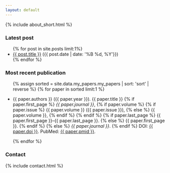 ```yaml
---
layout: default
---
```


{% include about_short.html %}

<h3>Latest post</h3>
<ul>
{% for post in site.posts limit:1%}
    <li>
      <a href="{{ post.url }}">{{ post.title }}</a> ({{ post.date | date: '%B %d, %Y'}})
    </li>
{% endfor %}
</ul>
<h3>Most recent publication</h3>
<ul>
{% assign sorted = site.data.my_papers.my_papers | sort: 'sort' | reverse %}
{% for paper in sorted limit:1 %}
  <p><li>
  {{ paper.authors }}
  ({{ paper.year }}).
  {{ paper.title }}
  {% if paper.first_page %}
    <i>{{ paper.journal }}</i>,
    {% if paper.volume %}
      {% if paper.issue %}
        {{ paper.volume }} ({{ paper.issue }}),
      {% else %}
         {{ paper.volume }},
      {% endif %}
    {% endif %}
    {% if paper.last_page %}
      {{ paper.first_page }}–{{ paper.last_page }}.
    {% else %}
      {{ paper.first_page }}.
    {% endif %}
  {% else %}
    <i>{{ paper.journal }}</i>.
  {% endif %}
  DOI: <a href="{{ paper.doi_link }}">{{ paper.doi }}</a>.
  PubMed: <a href="{{ paper.pmid_link }}">{{ paper.pmid }}</a>.
  </li></p>
{% endfor %}
</ul>

<h3>Contact</h3>
{% include contact.html %}